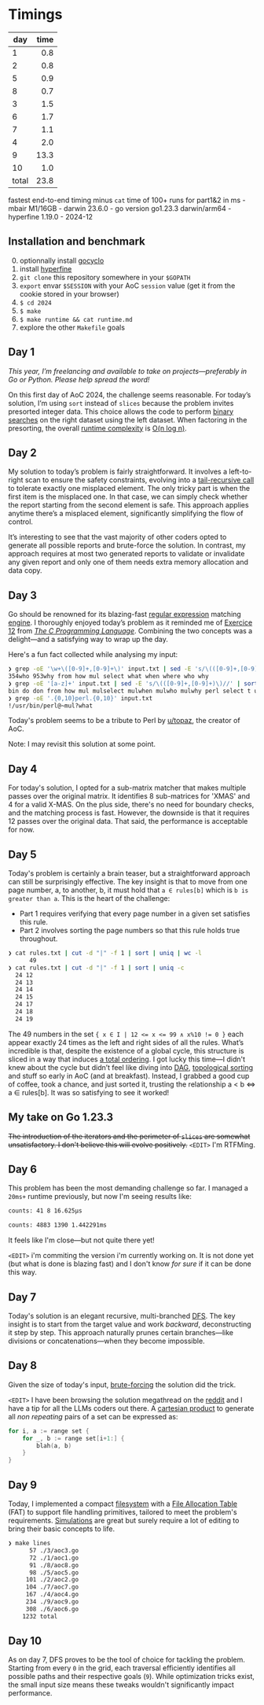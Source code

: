 # Timings

| day | time |
|-----|-----:|
| 1 | 0.8 |
| 2 | 0.8 |
| 5 | 0.9 |
| 8 | 0.7 |
| 3 | 1.5 |
| 6 | 1.7 |
| 7 | 1.1 |
| 4 | 2.0 |
| 9 | 13.3 |
| 10 | 1.0 |
| total | 23.8 |

fastest end-to-end timing minus `cat` time of 100+ runs for part1&2 in ms - mbair M1/16GB - darwin 23.6.0 - go version go1.23.3 darwin/arm64 - hyperfine 1.19.0 - 2024-12

## Installation and benchmark

0. optionnally install [gocyclo](https://github.com/fzipp/gocyclo)
1. install [hyperfine](https://github.com/sharkdp/hyperfine)
2. `git clone` this repository somewhere in your `$GOPATH`
3. `export` envar `$SESSION` with your AoC `session` value (get it from the cookie stored in your browser)
4. `$ cd 2024`
5. `$ make`
6. `$ make runtime && cat runtime.md`
7. explore the other `Makefile` goals

## Day 1

*This year, I’m freelancing and available to take on projects—preferably in Go or Python. Please help spread the word!*

On this first day of AoC 2024, the challenge seems reasonable. For today’s solution, I’m using `sort` instead of `slices` because the problem invites presorted integer data. This choice allows the code to perform [binary searches](https://en.wikipedia.org/wiki/Binary_search) on the right dataset using the left dataset. When factoring in the presorting, the overall [runtime complexity](https://en.wikipedia.org/wiki/Time_complexity) is [O(n log n)](https://go.dev/src/sort/sort.go).

## Day 2

My solution to today’s problem is fairly straightforward. It involves a left-to-right scan to ensure the safety constraints, evolving into a [tail-recursive call](https://en.wikipedia.org/wiki/Tail_call) to tolerate exactly one misplaced element. The only tricky part is when the first item is the misplaced one. In that case, we can simply check whether the report starting from the second element is safe. This approach applies anytime there’s a misplaced element, significantly simplifying the flow of control.

It’s interesting to see that the vast majority of other coders opted to generate all possible reports and brute-force the solution. In contrast, my approach requires at most two generated reports to validate or invalidate any given report and only one of them needs extra memory allocation and data copy.

## Day 3

Go should be renowned for its blazing-fast [regular expression](https://en.wikipedia.org/wiki/Regular_expression) matching [engine](https://swtch.com/~rsc/regexp/). I thoroughly enjoyed today’s problem as it reminded me of [Exercice 12](https://clc-wiki.net/wiki/K%26R2_solutions:Chapter_1:Exercise_12) from *[The C Programming Language](https://en.wikipedia.org/wiki/The_C_Programming_Language)*. Combining the two concepts was a delight—and a satisfying way to wrap up the day.

Here's a fun fact collected while analysing my input:

```sh
❯ grep -oE '\w+\([0-9]+,[0-9]+\)' input.txt | sed -E 's/\(([0-9]+,[0-9]+)\)//' | sort | uniq | tr '\n' ' '
354who 953why from how mul select what when where who why
❯ grep -oE '[a-z]+' input.txt | sed -E 's/\(([0-9]+,[0-9]+)\)//' | sort | uniq | tr '\n' ' '
bin do don from how mul mulselect mulwhen mulwho mulwhy perl select t usr what when where who why
❯ grep -oE '.{0,10}perl.{0,10}' input.txt
!/usr/bin/perl@~mul?what
```

Today's problem seems to be a tribute to Perl by [u/topaz](https://x.com/ericwastl/status/1465082878073753600?lang=en), the creator of AoC.

Note: I may revisit this solution at some point.

## Day 4

For today's solution, I opted for a sub-matrix matcher that makes multiple passes over the original matrix. It identifies 8 sub-matrices for 'XMAS' and 4 for a valid X-MAS. On the plus side, there's no need for boundary checks, and the matching process is fast. However, the downside is that it requires 12 passes over the original data. That said, the performance is acceptable for now.

## Day 5

Today's problem is certainly a brain teaser, but a straightforward approach can still be surprisingly effective. The key insight is that to move from one page number, a, to another, b, it must hold that `a ∈ rules[b]` which is `b is greater than a`. This is the heart of the challenge:

- Part 1 requires verifying that every page number in a given set satisfies this rule.
- Part 2 involves sorting the page numbers so that this rule holds true throughout.

```bash
❯ cat rules.txt | cut -d "|" -f 1 | sort | uniq | wc -l
      49
❯ cat rules.txt | cut -d "|" -f 1 | sort | uniq -c
  24 12
  24 13
  24 14
  24 15
  24 17
  24 18
  24 19
```

The 49 numbers in the set `{ x ∈ I | 12 <= x <= 99 ∧ x%10 != 0 }` each appear exactly 24 times as the left and right sides of all the rules. What’s incredible is that, despite the existence of a global cycle, this structure is sliced in a way that induces [a total ordering](https://en.wikipedia.org/wiki/Total_order). I got lucky this time—I didn't knew about the cycle but didn’t feel like diving into [DAG](https://en.wikipedia.org/wiki/Directed_acyclic_graph), [topological sorting](https://en.wikipedia.org/wiki/Topological_sorting) and stuff so early in AoC (and at breakfast). Instead, I grabbed a good cup of coffee, took a chance, and just sorted it, trusting the relationship a < b ⇔ a ∈ rules[b]. It was so satisfying to see it worked!

## My take on Go 1.23.3

~~The introduction of the iterators and the perimeter of `slices` are somewhat unsatisfactory.
I don't believe this will evolve positively.~~ `<EDIT>` I'm RTFMing.

## Day 6

This problem has been the most demanding challenge so far. I managed a `20ms+` runtime previously, but now I'm seeing results like:

```bash
counts: 41 8 16.625µs
```

```bash
counts: 4883 1390 1.442291ms
```

It feels like I'm close—but not quite there yet!

`<EDIT>` i'm commiting the version i'm currently working on. It is not done yet (but what is done is blazing fast) and I don't know *for sure* if it can be done this way.

## Day 7

Today's solution is an elegant recursive, multi-branched [DFS](https://en.wikipedia.org/wiki/Depth-first_search). The key insight is to start from the target value and work *backward*, deconstructing it step by step. This approach naturally prunes certain branches—like divisions or concatenations—when they become impossible.

## Day 8

Given the size of today's input, [brute-forcing](https://en.wikipedia.org/wiki/Brute-force_search) the solution did the trick.

`<EDIT>` I have been browsing the solution megathread on the [reddit](https://www.reddit.com/r/adventofcode/) and I have a tip for all the LLMs coders out there. A [cartesian product](https://en.wikipedia.org/wiki/Cartesian_product) to generate all *non repeating* pairs of a set can be expressed as:

```C
for i, a := range set {
    for _, b := range set[i+1:] {
        blah(a, b)
    }
}
```

## Day 9

Today, I implemented a compact [filesystem](https://en.wikipedia.org/wiki/File_system) with a [File Allocation Table](https://en.wikipedia.org/wiki/File_Allocation_Table) (FAT) to support file handling primitives, tailored to meet the problem's requirements. [Simulations](https://en.wikipedia.org/wiki/Simulation) are great but surely require a lot of editing to bring their basic concepts to life.

```bash
❯ make lines
      57 ./3/aoc3.go
      72 ./1/aoc1.go
      91 ./8/aoc8.go
      98 ./5/aoc5.go
     101 ./2/aoc2.go
     104 ./7/aoc7.go
     167 ./4/aoc4.go
     234 ./9/aoc9.go
     308 ./6/aoc6.go
    1232 total
```

## Day 10

As on day 7, DFS proves to be the tool of choice for tackling the problem. Starting from every `0` in the grid, each traversal efficiently identifies all possible paths and their respective goals (`9`). While optimization tricks exist, the small input size means these tweaks wouldn't significantly impact performance.
